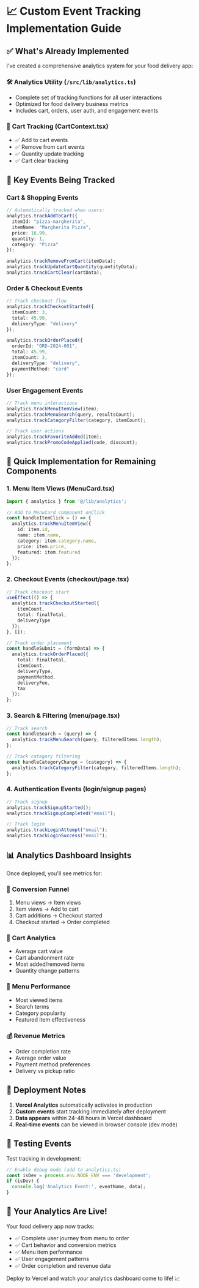 # 📈 Custom Event Tracking Implementation Guide

## ✅ **What's Already Implemented**

I've created a comprehensive analytics system for your food delivery app:

### 🛠️ **Analytics Utility (`/src/lib/analytics.ts`)**
- Complete set of tracking functions for all user interactions
- Optimized for food delivery business metrics
- Includes cart, orders, user auth, and engagement events

### 🛒 **Cart Tracking (CartContext.tsx)**
- ✅ Add to cart events
- ✅ Remove from cart events  
- ✅ Quantity update tracking
- ✅ Cart clear tracking

## 🎯 **Key Events Being Tracked**

### Cart & Shopping Events
```typescript
// Automatically tracked when users:
analytics.trackAddToCart({
  itemId: "pizza-margherita",
  itemName: "Margherita Pizza", 
  price: 16.99,
  quantity: 1,
  category: "Pizza"
});

analytics.trackRemoveFromCart(itemData);
analytics.trackUpdateCartQuantity(quantityData);
analytics.trackCartClear(cartData);
```

### Order & Checkout Events
```typescript
// Track checkout flow
analytics.trackCheckoutStarted({
  itemCount: 3,
  total: 45.99,
  deliveryType: "delivery"
});

analytics.trackOrderPlaced({
  orderId: "ORD-2024-001",
  total: 45.99,
  itemCount: 3,
  deliveryType: "delivery",
  paymentMethod: "card"
});
```

### User Engagement Events
```typescript
// Track menu interactions
analytics.trackMenuItemView(item);
analytics.trackMenuSearch(query, resultsCount);
analytics.trackCategoryFilter(category, itemCount);

// Track user actions
analytics.trackFavoriteAdded(item);
analytics.trackPromoCodeApplied(code, discount);
```

## 🔧 **Quick Implementation for Remaining Components**

### 1. **Menu Item Views** (MenuCard.tsx)
```typescript
import { analytics } from '@/lib/analytics';

// Add to MenuCard component onClick
const handleItemClick = () => {
  analytics.trackMenuItemView({
    id: item.id,
    name: item.name,
    category: item.category.name,
    price: item.price,
    featured: item.featured
  });
};
```

### 2. **Checkout Events** (checkout/page.tsx)
```typescript
// Track checkout start
useEffect(() => {
  analytics.trackCheckoutStarted({
    itemCount,
    total: finalTotal,
    deliveryType
  });
}, []);

// Track order placement
const handleSubmit = (formData) => {
  analytics.trackOrderPlaced({
    total: finalTotal,
    itemCount,
    deliveryType,
    paymentMethod,
    deliveryFee,
    tax
  });
};
```

### 3. **Search & Filtering** (menu/page.tsx)
```typescript
// Track search
const handleSearch = (query) => {
  analytics.trackMenuSearch(query, filteredItems.length);
};

// Track category filtering  
const handleCategoryChange = (category) => {
  analytics.trackCategoryFilter(category, filteredItems.length);
};
```

### 4. **Authentication Events** (login/signup pages)
```typescript
// Track signup
analytics.trackSignupStarted();
analytics.trackSignupCompleted("email");

// Track login
analytics.trackLoginAttempt("email");
analytics.trackLoginSuccess("email");
```

## 📊 **Analytics Dashboard Insights**

Once deployed, you'll see metrics for:

### 🎯 **Conversion Funnel**
1. Menu views → Item views
2. Item views → Add to cart  
3. Cart additions → Checkout started
4. Checkout started → Order completed

### 🛒 **Cart Analytics**
- Average cart value
- Cart abandonment rate
- Most added/removed items
- Quantity change patterns

### 🍕 **Menu Performance**
- Most viewed items
- Search terms
- Category popularity
- Featured item effectiveness

### 💰 **Revenue Metrics**
- Order completion rate
- Average order value
- Payment method preferences
- Delivery vs pickup ratio

## 🚀 **Deployment Notes**

1. **Vercel Analytics** automatically activates in production
2. **Custom events** start tracking immediately after deployment
3. **Data appears** within 24-48 hours in Vercel dashboard
4. **Real-time events** can be viewed in browser console (dev mode)

## 📱 **Testing Events**

Test tracking in development:
```typescript
// Enable debug mode (add to analytics.ts)
const isDev = process.env.NODE_ENV === 'development';
if (isDev) {
  console.log('Analytics Event:', eventName, data);
}
```

## 🎉 **Your Analytics Are Live!**

Your food delivery app now tracks:
- ✅ Complete user journey from menu to order
- ✅ Cart behavior and conversion metrics  
- ✅ Menu item performance
- ✅ User engagement patterns
- ✅ Order completion and revenue data

Deploy to Vercel and watch your analytics dashboard come to life! 📈